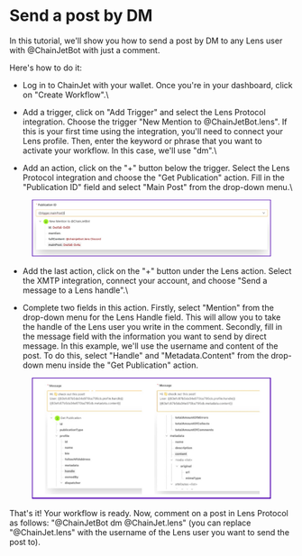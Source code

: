 # Send a post by DM

In this tutorial, we'll show you how to send a post by DM to any Lens user with @ChainJetBot with just a comment.&#x20;

Here's how to do it:

* Log in to ChainJet with your wallet. Once you're in your dashboard, click on "Create Workflow".\

* Add a trigger, click on "Add Trigger" and select the Lens Protocol integration. Choose the trigger "New Mention to @ChainJetBot.lens". If this is your first time using the integration, you'll need to connect your Lens profile. Then, enter the keyword or phrase that you want to activate your workflow. In this case, we'll use "dm".\

* Add an action, click on the "+" button below the trigger. Select the Lens Protocol integration and choose the "Get Publication" action. Fill in the "Publication ID" field and select "Main Post" from the drop-down menu.\


<figure><img src="../../../.gitbook/assets/PublicationID.jpeg" alt=""><figcaption></figcaption></figure>

* Add the last action, click on the "+" button under the Lens action. Select the XMTP integration, connect your account, and choose "Send a message to a Lens handle".\

* Complete two fields in this action. Firstly, select "Mention" from the drop-down menu for the Lens Handle field. This will allow you to take the handle of the Lens user you write in the comment. Secondly, fill in the message field with the information you want to send by direct message. In this example, we'll use the username and content of the post. To do this, select "Handle" and "Metadata.Content" from the drop-down menu inside the "Get Publication" action.

<figure><img src="../../../.gitbook/assets/XMTPintegration.jpg" alt=""><figcaption></figcaption></figure>

That's it! Your workflow is ready. Now, comment on a post in Lens Protocol as follows: "@ChainJetBot dm @ChainJet.lens" (you can replace "@ChainJet.lens" with the username of the Lens user you want to send the post to).
